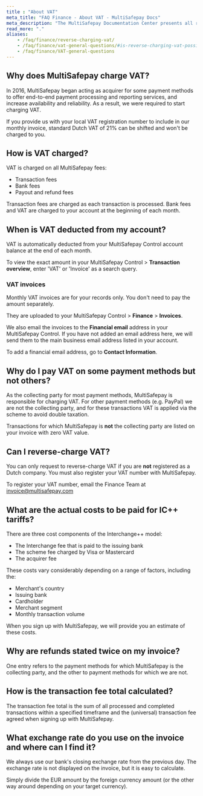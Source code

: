 ```yaml
---
title : "About VAT"
meta_title: "FAQ Finance - About VAT - MultiSafepay Docs"
meta_description: "The MultiSafepay Documentation Center presents all relevant information about our Plugins and API. You can also find support pages for payment methods, tools and general questions as well as the contact details of our Support and Integration Teams."
read_more: "."
aliases: 
    - /faq/finance/reverse-charging-vat/
    - /faq/finance/vat-general-questions/#is-reverse-charging-vat-possible
    - /faq/finance/VAT-general-questions
---
```


## Why does MultiSafepay charge VAT?
In 2016, MultiSafepay began acting as acquirer for some payment methods to offer end-to-end payment processing and reporting services, and increase availability and reliability. As a result, we were required to start charging VAT.

If you provide us with your local VAT registration number to include in our monthly invoice, standard Dutch VAT of 21% can be shifted and won't be charged to you.

## How is VAT charged?
VAT is charged on all MultiSafepay fees: 
- Transaction fees
- Bank fees
- Payout and refund fees 

Transaction fees are charged as each transaction is processed. Bank fees and VAT are charged to your account at the beginning of each month.

## When is VAT deducted from my account?

VAT is automatically deducted from your MultiSafepay Control account balance at the end of each month. 

To view the exact amount in your MultiSafepay Control > **Transaction overview**, enter 'VAT' or 'Invoice' as a search query. 

### VAT invoices

Monthly VAT invoices are for your records only. You don't need to pay the amount separately.

They are uploaded to your MultiSafepay Control > **Finance** > **Invoices**.

We also email the invoices to the **Financial email** address in your MultiSafepay Control. If you have not added an email address here, we will send them to the main business email address listed in your account.

To add a financial email address, go to **Contact Information**.  

## Why do I pay VAT on some payment methods but not others?
As the collecting party for most payment methods, MultiSafepay is responsible for charging VAT. For other payment methods (e.g. PayPal) we are not the collecting party, and for these transactions VAT is applied via the scheme to avoid double taxation. 

Transactions for which MultiSafepay is **not** the collecting party are listed on your invoice with zero VAT value.

## Can I reverse-charge VAT?
You can only request to reverse-charge VAT if you are **not** registered as a Dutch company. You must also register your VAT number with MultiSafepay.

To register your VAT number, email the Finance Team at <invoice@multisafepay.com>

## What are the actual costs to be paid for IC++ tariffs?
There are three cost components of the Interchange++ model:
- The Interchange fee that is paid to the issuing bank
- The scheme fee charged by Visa or Mastercard
- The acquirer fee 

These costs vary considerably depending on a range of factors, including the:
- Merchant's country
- Issuing bank 
- Cardholder 
- Merchant segment
- Monthly transaction volume 

When you sign up with MultiSafepay, we will provide you an estimate of these costs.

## Why are refunds stated twice on my invoice?
One entry refers to the payment methods for which MultiSafepay is the collecting party, and the other to payment methods for which we are not.

## How is the transaction fee total calculated?
The transaction fee total is the sum of all processed and completed transactions within a specified timeframe and the (universal) transaction fee agreed when signing up with MultiSafepay.

## What exchange rate do you use on the invoice and where can I find it?
We always use our bank's closing exchange rate from the previous day. The exchange rate is not displayed on the invoice, but it is easy to calculate.

Simply divide the EUR amount by the foreign currency amount (or the other way around depending on your target currency).  
